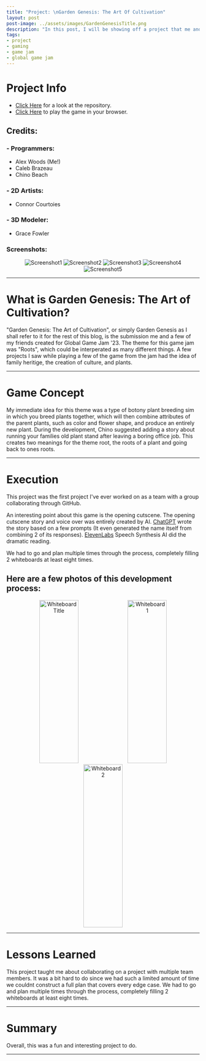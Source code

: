 ```yaml
---
title: "Project: \nGarden Genesis: The Art Of Cultivation"
layout: post
post-image: ../assets/images/GardenGenesisTitle.png
description: "In this post, I will be showing off a project that me and a few of my friends did for Global Game Jam '23, Garden Genesis: The Art of Cultivation."
tags:
- project
- gaming
- game jam
- global game jam
---
```


# Project Info
- <a href="https://github.com/Aleph-Null-Studios/Garden-Genesis-The-Art-of-Cultivation" target="_blank">Click Here</a> for a look at the repository.
- <a href="https://dabvexx.itch.io/garden-genesis-the-art-of-cultivation" target="_blank">Click Here</a> to play the game in your browser.

## Credits:

### - Programmers:
- Alex Woods (Me!)
- Caleb Brazeau
- Chino Beach

### - 2D Artists:
- Connor Courtoies

### - 3D Modeler:
- Grace Fowler


### Screenshots:
<div align="center">
    <img src="../assets/images/GardenGenesisScreenShot1.png" alt="Screenshot1">
    <img src="../assets/images/GardenGenesisScreenShot2.png" alt="Screenshot2">
    <img src="../assets/images/GardenGenesisScreenShot3.png" alt="Screenshot3">
    <img src="../assets/images/GardenGenesisScreenShot4.png" alt="Screenshot4">
    <img src="../assets/images/GardenGenesisScreenShot5.png" alt="Screenshot5">
</div>

---

# What is Garden Genesis: The Art of Cultivation?

"Garden Genesis: The Art of Cultivation", or simply Garden Genesis as I shall refer to it for the rest of this blog, is the submission me and a few of my friends created for Global Game Jam '23. The theme for this game jam was "Roots", which could be interperated as many different things. A few projects I saw while playing a few of the game from the jam had the idea of family heritige, the creation of culture, and plants.

---

# Game Concept

My immediate idea for this theme was a type of botony plant breeding sim in which you breed plants together, which will then combine attributes of the parent plants, such as color and flower shape, and produce an entirely new plant. During the development, Chino suggested adding a story about running your families old plant stand after leaving a boring office job. This creates two meanings for the theme root, the roots of a plant and going back to ones roots.

---

# Execution

This project was the first project I've ever worked on as a team with a group collaborating through GitHub. 

An interesting point about this game is the opening cutscene. The opening cutscene story and voice over was entirely created by AI. [ChatGPT](https://openai.com/blog/chatgpt) wrote the story based on a few prompts (It even generated the name itself from combining 2 of its responses). [ElevenLabs](https://beta.elevenlabs.io) Speech Synthesis AI did the dramatic reading.

We had to go and plan multiple times through the process, completely filling 2 whiteboards at least eight times. 

## Here are a few photos of this development process:
<div align="center">
    <img src="../assets/images/GardenGenesisTitleWhiteboard.png" alt="Whiteboard Title" width="45%" height="425">
    <img src="../assets/images/GardenGenesisWhiteboard1.png" alt="Whiteboard 1" width="45%" height="425">
    <img src="../assets/images/GardenGenesisWhiteboard2.png" alt="Whiteboard 2" width="45%" height="425">
</div>

---

# Lessons Learned

This project taught me about collaborating on a project with multiple team members. It was a bit hard to do since we had such a limited amount of time we couldnt construct a full plan that covers every edge case. We had to go and plan multiple times through the process, completely filling 2 whiteboards at least eight times. 

---

# Summary

Overall, this was a fun and interesting project to do. 

---